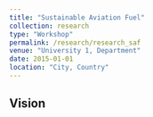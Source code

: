 ```yaml
---
title: "Sustainable Aviation Fuel"
collection: research
type: "Workshop"
permalink: /research/research_saf
venue: "University 1, Department"
date: 2015-01-01
location: "City, Country"
---
```


## Vision
